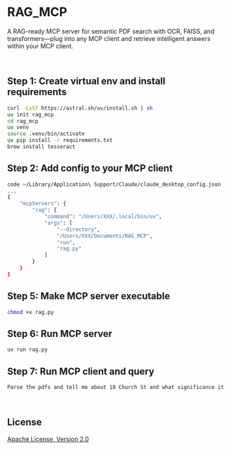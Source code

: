 # RAG_MCP
A RAG-ready MCP server for semantic PDF search with OCR, FAISS, and transformers—plug into any MCP client and retrieve intelligent answers within your MCP client.

<br>

## Step 1: Create virtual env and install requirements
```bash
curl -LsSf https://astral.sh/uv/install.sh | sh
uv init rag_mcp
cd rag_mcp
uv venv
source .venv/bin/activate
uv pip install -r requirements.txt
brew install tesseract
```

## Step 2: Add config to your MCP client
```bash
code ~/Library/Application\ Support/Claude/claude_desktop_config.json
...
{
    "mcpServers": {
        "rag": {
            "command": "/Users/XXX/.local/bin/uv",
            "args": [
                "--directory",
                "/Users/XXX/Documents/RAG_MCP",
                "run",
                "rag.py"
            ]
        }
    }
}
```

## Step 5: Make MCP server executable
```bash
chmod +x rag.py
```

## Step 6: Run MCP server
```bash
uv run rag.py
```

## Step 7: Run MCP client and query
```bash
Parse the pdfs and tell me about 18 Church St and what significance it has.
```

<br>

## License
[Apache License, Version 2.0](https://www.apache.org/licenses/LICENSE-2.0)
